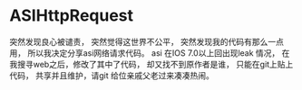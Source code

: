 # ASIHttpRequest
突然发现良心被谴责，
突然觉得这世界不公平，
突然发现我的代码有那么一点用，
所以我决定分享asi网络请求代码。
asi 在IOS 7.0以上回出现leak 情况，
在我搜寻web之后，修改了其中了代码，
却又找不到原作者是谁，
只能在git上贴上代码，
共享并且维护，请git 给位亲戚父老过来凑凑热闹。
